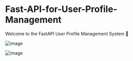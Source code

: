 # Fast-API-for-User-Profile-Management
Welcome to the FastAPI User Profile Management System 🚀

![image](https://github.com/user-attachments/assets/fbcebe75-9337-42fa-b3c0-df7a766a363e)

![image](https://github.com/user-attachments/assets/e4b3662a-573c-44d1-afb3-4d8ba7dbd202)

